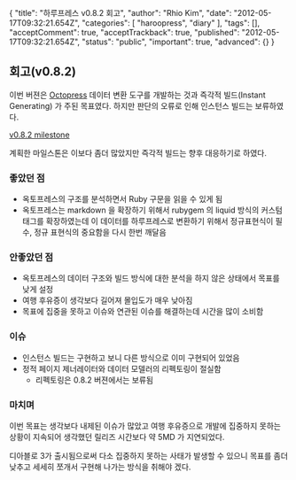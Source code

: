 {
    "title": "하루프레스 v0.8.2 회고",
    "author": "Rhio Kim",
    "date": "2012-05-17T09:32:21.654Z",
    "categories": [
        "haroopress",
        "diary"
    ],
    "tags": [],
    "acceptComment": true,
    "acceptTrackback": true,
    "published": "2012-05-17T09:32:21.654Z",
    "status": "public",
    "important": true,
    "advanced": {}
}

## 회고(v0.8.2)
이번 버젼은 [Octopress](http://octopress.org) 데이터 변환 도구를 개발하는 것과 즉각적 빌드(Instant Generating) 가 주된 목표였다. 하지만 판단의 오류로 인해 인스턴스 빌드는 보류하였다.

[v0.8.2 milestone](https://github.com/rhiokim/haroopress/issues?milestone=12&state=closed)

계획한 마일스톤은 이보다 좀더 많았지만 즉각적 빌드는 향후 대응하기로 하였다.


### 좋았던 점
* 옥토프레스의 구조를 분석하면서 Ruby 구문을 읽을 수 있게 됨
* 옥토프레스는 markdown 을 확장하기 위해서 rubygem 의 liquid 방식의 커스텀 태그를 확장하였는데 이 데이터를 하루프레스로 변환하기 위해서 정규표현식이 필수, 정규 표현식의 중요함을 다시 한번 깨달음

### 안좋았던 점
* 옥토프레스의 데이터 구조와 빌드 방식에 대한 분석을 하지 않은 상태에서 목표를 낮게 설정
* 여행 후유증이 생각보다 길어져 몰입도가 매우 낮아짐
* 목표에 집중을 못하고 이슈와 연관된 이슈를 해결하는데 시간을 많이 소비함

### 이슈
* 인스턴스 빌드는 구현하고 보니 다른 방식으로 이미 구현되어 있었음
* 정적 페이지 제너레이터와 데이터 모델러의 리펙토링이 절실함
    - 리펙토링은 0.8.2 버젼에서는 보류됨

### 마치며
이번 목표는 생각보다 내제된 이슈가 많았고 여행 후유증으로 개발에 집중하지 못하는 상황이 지속되어 생각했던 릴리즈 시간보다 약 5MD 가 지연되었다.

디아블로 3가 출시됨으로써 다소 집중하지 못하는 사태가 발생할 수 있으니 목표를 좀더 낮추고 세세히 쪼개서 구현해 나가는 방식을 취해야 겠다.